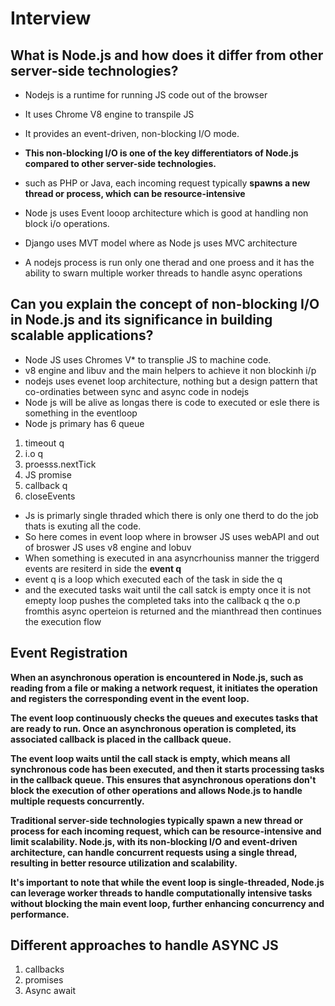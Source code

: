 # Interview

## What is Node.js and how does it differ from other server-side technologies?

- Nodejs is a runtime for running JS code out of the browser
- It uses Chrome V8 engine to transpile JS
- It provides an event-driven, non-blocking I/O mode.
- **This non-blocking I/O is one of the key differentiators of Node.js compared to other server-side technologies.**
- such as PHP or Java, each incoming request typically **spawns a new thread or process, which can be resource-intensive**

- Node js uses Event looop architecture which is good at handling non block i/o operations.
- Django uses MVT model where as Node js uses MVC architecture
- A nodejs process is run only one therad and one proess and it has the ability to swarn multiple worker threads to handle async operations

## Can you explain the concept of non-blocking I/O in Node.js and its significance in building scalable applications?

- Node JS uses Chromes V\* to transplie JS to machine code.
- v8 engine and libuv and the main helpers to achieve it non blockinh i/p
- nodejs uses evenet loop architecture, nothing but a design pattern that co-ordinaties between sync and async code in nodejs
- Node js will be alive as longas there is code to executed or esle there is something in the eventloop
- Node js primary has 6 queue

1. timeout q
2. i.o q
3. proesss.nextTick
4. JS promise
5. callback q
6. closeEvents

- Js is primarly single thraded which there is only one therd to do the job thats is exuting all the code.
- So here comes in event loop where in browser JS uses webAPI and out of broswer JS uses v8 engine and lobuv
- When something is executed in ana asyncrhouniss manner the triggerd events are resiterd in side the **event q**
- event q is a loop which executed each of the task in side the q
- and the executed tasks wait until the call satck is empty once it is not emepty loop pushes the completed taks into the callback q the o.p fromthis async operteion is returned and the mianthread then continues the execution flow

## Event Registration

**When an asynchronous operation is encountered in Node.js, such as reading from a file or making a network request, it initiates the operation and registers the corresponding event in the event loop.**

**The event loop continuously checks the queues and executes tasks that are ready to run. Once an asynchronous operation is completed, its associated callback is placed in the callback queue.**

**The event loop waits until the call stack is empty, which means all synchronous code has been executed, and then it starts processing tasks in the callback queue. This ensures that asynchronous operations don't block the execution of other operations and allows Node.js to handle multiple requests concurrently.**

**Traditional server-side technologies typically spawn a new thread or process for each incoming request, which can be resource-intensive and limit scalability. Node.js, with its non-blocking I/O and event-driven architecture, can handle concurrent requests using a single thread, resulting in better resource utilization and scalability.**

**It's important to note that while the event loop is single-threaded, Node.js can leverage worker threads to handle computationally intensive tasks without blocking the main event loop, further enhancing concurrency and performance.**

## Different approaches to handle ASYNC JS

1. callbacks
2. promises
3. Async await

